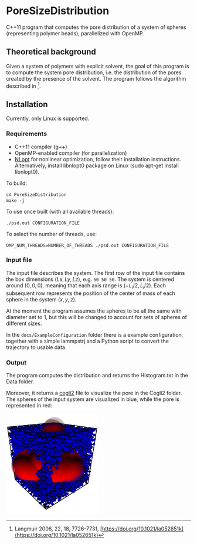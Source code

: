 # PoreSizeDistribution

C++11 program that computes the pore distribution of a system of spheres (representing polymer beads), parallelized with OpenMP.

## Theoretical background

Given a system of polymers with explicit solvent, the goal of this program is to compute the system pore distribution, i.e. the distribution of the pores created by the presence of the solvent. The program follows the algorithm described in [^1].

## Installation

Currently, only Linux is supported.

### Requirements

* C++11 compiler (g++)
* OpenMP-enabled compiler (for parallelization)
* [NLopt](https://github.com/stevengj/nlopt) for nonlinear optimization, follow their installation instructions. Alternatively, install libnlopt0 package on Linux (sudo apt-get install libnlopt0).

To build:

```
cd PoreSizeDistribution
make -j
```

To use once built (with all available threads):

```
./psd.out CONFIGURATION_FILE
```

To select the number of threads, use:

```
OMP_NUM_THREADS=NUMBER_OF_THREADS ./psd.out CONFIGURATION_FILE
```

### Input file

The input file describes the system. The first row of the input file contains the box dimensions $(Lx, Ly, Lz)$, e.g. ```50 50 50```. The system is centered around $(0, 0, 0)$, meaning that each axis range is $(-L_i/2, L_i/2)$. Each subsequent row represents the position of the center of mass of each sphere in the system $(x, y, z)$.

At the moment the program assumes the spheres to be all the same with diameter set to 1, but this will be changed to account for sets of spheres of different sizes.

In the ```docs/ExampleConfiguration``` folder there is a example configuration, together with a simple lammpstrj and a Python script to convert the trajectory to usable data.

### Output

The program computes the distribution and returns the Histogram.txt in the Data folder.

Moreover, it returns a [cogli2](https://sourceforge.net/projects/cogli1/) file to visualize the pore in the Cogli2 folder. The spheres of the input system are visualized in blue, while the pore is represented in red:

<img src="/docs/PoreExample.png" width=50% height=50%>

[^1]: Langmuir 2006, 22, 18, 7726-7731, [https://doi.org/10.1021/la052651k](https://doi.org/10.1021/la052651k)
